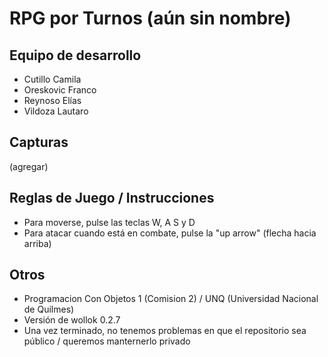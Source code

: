 # RPG por Turnos (aún sin nombre)

## Equipo de desarrollo

- Cutillo Camila
- Oreskovic Franco
- Reynoso Elías
- Vildoza Lautaro

## Capturas

(agregar)

## Reglas de Juego / Instrucciones

 - Para moverse, pulse las teclas W, A S y D
 - Para atacar cuando está en combate, pulse la "up arrow" (flecha hacia arriba)


## Otros

- Programacion Con Objetos 1 (Comision 2) / UNQ (Universidad Nacional de Quilmes)
- Versión de wollok 0.2.7
- Una vez terminado, no tenemos problemas en que el repositorio sea público / queremos manternerlo privado
